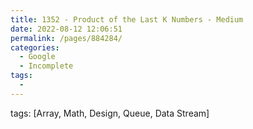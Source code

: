 ```yaml
---
title: 1352 - Product of the Last K Numbers - Medium
date: 2022-08-12 12:06:51
permalink: /pages/884284/
categories:
  - Google
  - Incomplete
tags:
  - 
---
```

tags: [Array, Math, Design, Queue, Data Stream]